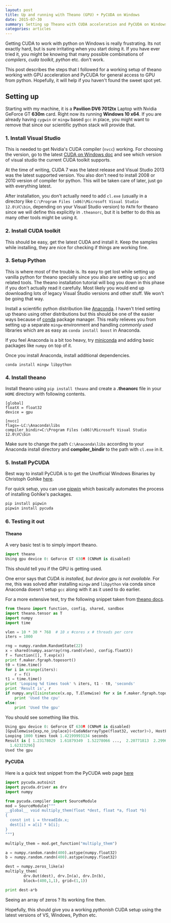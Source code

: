 ```yaml
---
layout: post
title: Up and running with Theano (GPU) + PyCUDA on Windows
date: 2015-07-30
summary: Setting up Theano with CUDA acceleration and PyCUDA on Windows.
categories: articles
---
```



<span class="dropcap">G</span>etting CUDA to work with python on Windows is really frustrating. Its not exactly hard, but is sure irritating when you start doing it. If you have ever tried it, you might be knowing that many possible combinations of *compilers*, *cuda toolkit*, *python* etc. don't work.

This post describes the steps that I followed for a working setup of theano working with GPU acceleration and PyCUDA for general access to GPU from python. Hopefully, it will help if you haven't found the sweet spot yet.

## Setting up

Starting with my machine, it is a **Pavilion DV6 7012tx** Laptop with Nvidia GeForce GT **630m** card. Right now its running **Windows 10 x64**. If you are already having `cygwin` or `mingw` based `gcc` in place, you might want to remove that since our scientific python stack will provide that.

### 1. Install Visual Studio

This is needed to get Nvidia's CUDA compiler (`nvcc`) working. For choosing the version, go to the latest [CUDA on Windows doc](http://docs.nvidia.com/cuda/cuda-getting-started-guide-for-microsoft-windows/index.html) and see which version of visual studio the current CUDA toolkit supports.

At the time of writing, CUDA 7 was the latest release and Visual Studio 2013 was the latest supported version. You also don't need to install 2008 or 2010 version of compiler for python. This will be taken care of later, just go with everything latest.

After installation, you don't actually need to add `cl.exe` (usually in a directory like `C:\Program Files (x86)\Microsoft Visual Studio 12.0\VC\bin`, depending on your Visual Studio version) to `PATH` for theano since we will define this explicitly in `.theanorc`, but it is better to do this as many other tools might be using it.

### 2. Install CUDA toolkit

This should be easy, get the latest CUDA and install it. Keep the samples while installing, they are nice for checking if things are working fine.

### 3. Setup Python

This is where most of the trouble is. Its easy to get lost while setting up vanilla python for theano specially since you also are setting up `gcc` and related tools. The theano installation tutorial will bog you down in this phase if you don't actually read it carefully. Most likely you would end up downloading lots of legacy Visual Studio versions and other stuff. We won't be going that way.

Install a scientific python distribution like [Anaconda](http://continuum.io/downloads). I haven't tried setting up theano using other distributions but this should be one of the easier ways because of [conda](http://conda.pydata.org/docs/#conda) package manager. This really relieves you from setting up a separate `mingw` environment and handling *commonly used* libraries which are as easy as `conda install boost` in Anaconda.

If you feel Anaconda is a bit too heavy, try [miniconda](http://conda.pydata.org/miniconda.html) and adding basic packages like `numpy` on top of it.

Once you install Anaconda, install additional dependencies.

```
conda install mingw libpython
```

### 4. Install theano

Install theano using `pip install theano` and create a **.theanorc** file in your `HOME` directory with following contents.

```
[global]
floatX = float32
device = gpu

[nvcc]
flags=-LC:\Anaconda\libs
compiler_bindir=C:\Program Files (x86)\Microsoft Visual Studio 12.0\VC\bin
```

Make sure to change the path `C:\Anaconda\libs` according to your Anaconda install directory and **compiler_bindir** to the path with `cl.exe` in it.

### 5. Install PyCUDA

Best way to install PyCUDA is to get the Unofficial Windows Binaries by Christoph Gohlke [here](http://www.lfd.uci.edu/~gohlke/pythonlibs/).

For quick setup, you can use [pipwin](https://github.com/lepisma/pipwin) which basically automates the process of installing Gohlke's packages.

```python
pip install pipwin
pipwin install pycuda
```

### 6. Testing it out


#### Theano

A very basic test is to simply import theano.

```python
import theano
Using gpu device 0: GeForce GT 630M (CNMeM is disabled)
```

This should tell you if the GPU is getting used.

One error says that *CUDA is installed, but device gpu is not available*. For me, this was solved after installing `mingw` and `libpython` via conda since Anaconda doesn't setup `gcc` along with it as it used to do earlier.

For a more extensive test, try the following snippet taken from [theano docs](http://deeplearning.net/software/theano/tutorial/using_gpu.html).

```python
from theano import function, config, shared, sandbox
import theano.tensor as T
import numpy
import time

vlen = 10 * 30 * 768  # 10 x #cores x # threads per core
iters = 1000

rng = numpy.random.RandomState(22)
x = shared(numpy.asarray(rng.rand(vlen), config.floatX))
f = function([], T.exp(x))
print f.maker.fgraph.toposort()
t0 = time.time()
for i in xrange(iters):
    r = f()
t1 = time.time()
print 'Looping %d times took' % iters, t1 - t0, 'seconds'
print 'Result is', r
if numpy.any([isinstance(x.op, T.Elemwise) for x in f.maker.fgraph.toposort()]):
    print 'Used the cpu'
else:
    print 'Used the gpu'
```

You should see something like this.

```python
Using gpu device 0: GeForce GT 630M (CNMeM is disabled)
[GpuElemwise{exp,no_inplace}(<CudaNdarrayType(float32, vector)>), HostFromGpu(GpuElemwise{exp,no_inplace}.0)]
Looping 1000 times took 1.42199993134 seconds
Result is [ 1.23178029  1.61879349  1.52278066 ...,  2.20771813  2.29967761
  1.62323296]
Used the gpu
```

#### PyCUDA

Here is a quick test snippet from the PyCUDA web page [here](http://documen.tician.de/pycuda/index.html)

```python
import pycuda.autoinit
import pycuda.driver as drv
import numpy

from pycuda.compiler import SourceModule
mod = SourceModule("""
__global__ void multiply_them(float *dest, float *a, float *b)
{
  const int i = threadIdx.x;
  dest[i] = a[i] * b[i];
}
""")

multiply_them = mod.get_function("multiply_them")

a = numpy.random.randn(400).astype(numpy.float32)
b = numpy.random.randn(400).astype(numpy.float32)

dest = numpy.zeros_like(a)
multiply_them(
        drv.Out(dest), drv.In(a), drv.In(b),
        block=(400,1,1), grid=(1,1))

print dest-a*b
```

Seeing an array of zeros ? Its working fine then.

Hopefully, this should give you a working *pythonish* CUDA setup using the latest versions of VS, Windows, Python etc.
